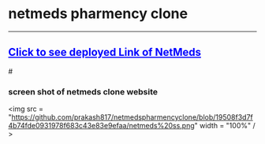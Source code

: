 # <h1>netmeds pharmency clone
  <hr> 
  <h2> <a href=" https://bright-truffle-7e73b1.netlify.app " style="color:blue;text-align:center;"> Click to see deployed Link of NetMeds </a></h2>
  
  #<h3> screen shot of netmeds clone website </h3>
  <img src = "https://github.com/prakash817/netmedspharmencyclone/blob/19508f3d7f4b74fde0931978f683c43e83e9efaa/netmeds%20ss.png" width = "100%" / > 
